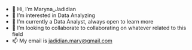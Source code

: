 - 👋 Hi, I’m Maryna_Jadidian
- 👀 I’m interested in Data Analyzing
- 🌱 I’m currently a Data Analyst, always open to learn more
- 💞️ I’m looking to collaborate to collaborating on whatever related to this field
- 📫 My email is jadidian.mary@gmail.com

<!---
MaryJadidian/MaryJadidian is a ✨ special ✨ repository because its `README.md` (this file) appears on your GitHub profile.
You can click the Preview link to take a look at your changes.
--->
